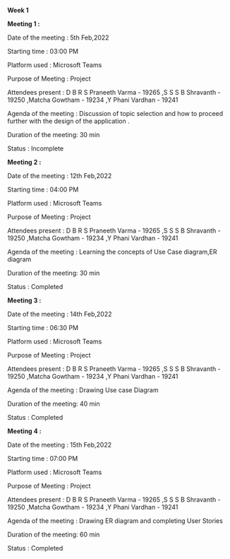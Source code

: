 **Week 1**


**Meeting 1 :**

Date of the meeting    : 5th Feb,2022

Starting time          : 03:00 PM 

Platform used          : Microsoft Teams

Purpose of Meeting     : Project


Attendees present      :
D B R S Praneeth Varma - 19265
,S S S B Shravanth      - 19250
,Matcha Gowtham         - 19234
,Y Phani Vardhan        - 19241


Agenda of the meeting  : Discussion of topic selection and how to proceed further with the design of the application .

Duration of the meeting: 30 min

Status                 : Incomplete


**Meeting 2 :**

Date of the meeting    : 12th Feb,2022

Starting time          : 04:00 PM 

Platform used          : Microsoft Teams

Purpose of Meeting     : Project

Attendees present      :
D B R S Praneeth Varma - 19265
,S S S B Shravanth      - 19250
,Matcha Gowtham         - 19234
,Y Phani Vardhan        - 19241

Agenda of the meeting  : Learning the concepts of Use Case diagram,ER diagram

Duration of the meeting: 30 min

Status                 : Completed

**Meeting 3 :**

Date of the meeting    : 14th Feb,2022

Starting time          : 06:30 PM 

Platform used          : Microsoft Teams

Purpose of Meeting     : Project

Attendees present      :
D B R S Praneeth Varma - 19265
,S S S B Shravanth      - 19250
,Matcha Gowtham         - 19234
,Y Phani Vardhan        - 19241

Agenda of the meeting  : Drawing Use case Diagram

Duration of the meeting: 40 min

Status                 : Completed

**Meeting 4 :**

Date of the meeting    : 15th Feb,2022

Starting time          : 07:00 PM 

Platform used          : Microsoft Teams

Purpose of Meeting     : Project


Attendees present      :
D B R S Praneeth Varma - 19265
,S S S B Shravanth      - 19250
,Matcha Gowtham         - 19234
,Y Phani Vardhan        - 19241

Agenda of the meeting  : Drawing ER diagram and completing User Stories

Duration of the meeting: 60 min

Status                 : Completed
